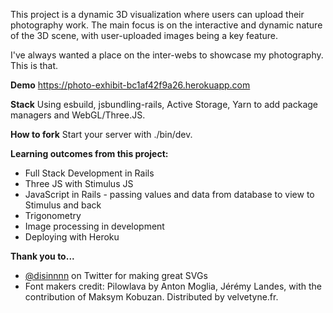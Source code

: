 This project is a dynamic 3D visualization where users can upload their photography work. The main focus is on the interactive and dynamic nature of the 3D scene, with user-uploaded images being a key feature.

I've always wanted a place on the inter-webs to showcase my photography. This is that.

**Demo**
https://photo-exhibit-bc1af42f9a26.herokuapp.com

**Stack**
Using esbuild, jsbundling-rails, Active Storage, Yarn to add package managers and WebGL/Three.JS.

**How to fork**
Start your server with ./bin/dev.

**Learning outcomes from this project:**
- Full Stack Development in Rails
- Three JS with Stimulus JS
- JavaScript in Rails - passing values and data from database to view to Stimulus and back
- Trigonometry
- Image processing in development
- Deploying with Heroku

**Thank you to...**
- [@disinnnn]([url](https://twitter.com/disinnnn)https://twitter.com/disinnnn) on Twitter for making great SVGs
- Font makers credit: Pilowlava by Anton Moglia, Jérémy Landes, with the contribution of Maksym Kobuzan. Distributed by velvetyne.fr.
